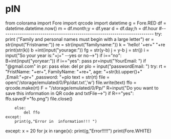 # pIN
from colorama import Fore
import qrcode
import datetime
g = Fore.RED
df = datetime.datetime.now()
m = df.month;y = df.year
d = df.day;h = df.hour
#--------------------------------------------------------------------------
try:
    print ("Family and personal names must begin with a large letter")
    er = str(input("Fristname:"))
    re = str(input("familyname:"))
    k = 'hello! '+er+" "+re
    print(str(k))
    b =int(input("yourage:"))
    fg = str(y-b)
    j = y-b
    j = str(j)
    i = input("So your year is:"+j+" --yes or no-->")
    if i=="no":
         B=int(input("yoryear:"))
    if i=="yes":
        pass
    pr=input("YourEmail: ")
    if "@gmail.com" in pr:
        pass
    else:
        del pr
    plo = input("passwordEmail: ")
    try:
        rt = "FristName: "+er+", FamilyName: "+re+", age:  "+str(b).upper()+" ,Email:"+pr+" ,password: "+plo
        text = str(rt)
        file = open('/storage/emulated/0/Pp/dat.txt','w')
        file.write(text)
        ffo = qrcode.make(rt)
        F = "/storage/emulated/0/Pp/"
        R=input("Do you want to save this information in QR code and txtFile-->")
        if R=="yes":
            ffo.save(F+"fo.png")
            file.close()
       
        else:
            del ffo
    except:
        print(g,"Error in  information!!! ")
except:
    x = 20
    for jx in range(x):
        print(g,"Error!!!!!")
print(Fore.WHITE)  

